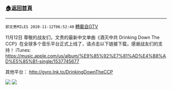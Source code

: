 ﻿###  [:house:返回首頁](https://github.com/ourhimalayas/txt)
---

`郭文贵MILES 2020-11-12T06:52:40` [轉載自GTV](https://gtv.org/web/#/UserInfo/5e596957357cc612d35a8044)

11月12日 尊敬的战友们，文贵的最新中文单曲《酒灭中共 Drinking Down The CCP》在全球多个音乐平台正式上线了，请点击以下链接下载，感谢战友们的支持！
iTunes: https://music.apple.com/us/album/%E9%85%92%E7%81%AD%E4%B8%AD%E5%85%B1-single/1537745677

其他平台：
http://gyro.lnk.to/DrinkingDownTheCCP

![](https://filegroup.gtv.org/cdn-cgi/image/width=600/https://filegroup.gtv.org/group4/default/20201112/06/52/0/6a29c5afd768617816f12574098f06e4.jpg)
![](https://filegroup.gtv.org/cdn-cgi/image/width=600/https://filegroup.gtv.org/group4/default/20201112/06/52/0/77e2fbe82b46d2f6e3ce123595197bab.jpg)
